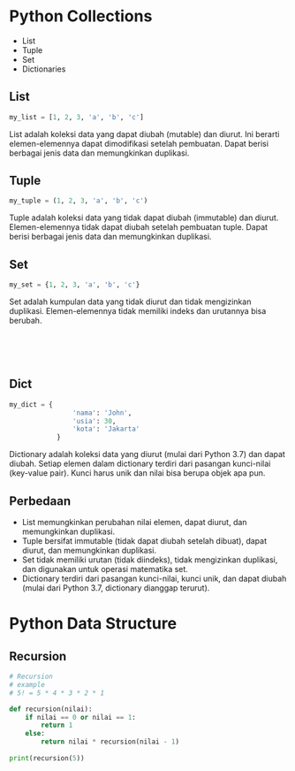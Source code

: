 # Python Collections

- List
- Tuple
- Set
- Dictionaries

## List 

```py
my_list = [1, 2, 3, 'a', 'b', 'c']
```

List adalah koleksi data yang dapat diubah (mutable) dan diurut. Ini berarti elemen-elemennya dapat dimodifikasi setelah pembuatan. Dapat berisi berbagai jenis data dan memungkinkan duplikasi.


## Tuple 

```py
my_tuple = (1, 2, 3, 'a', 'b', 'c')
```

Tuple adalah koleksi data yang tidak dapat diubah (immutable) dan diurut. Elemen-elemennya tidak dapat diubah setelah pembuatan tuple. Dapat berisi berbagai jenis data dan memungkinkan duplikasi.



## Set

```py
my_set = {1, 2, 3, 'a', 'b', 'c'}
```

Set adalah kumpulan data yang tidak diurut dan tidak mengizinkan duplikasi. Elemen-elemennya tidak memiliki indeks dan urutannya bisa berubah.


<br>
<br>
<br>


## Dict 

```py
my_dict = {
                'nama': 'John',
                'usia': 30,
                'kota': 'Jakarta'
            }
```

Dictionary adalah koleksi data yang diurut (mulai dari Python 3.7) dan dapat diubah. Setiap elemen dalam dictionary terdiri dari pasangan kunci-nilai (key-value pair). Kunci harus unik dan nilai bisa berupa objek apa pun.



## Perbedaan

- List memungkinkan perubahan nilai elemen, dapat diurut, dan memungkinkan duplikasi.
- Tuple bersifat immutable (tidak dapat diubah setelah dibuat), dapat diurut, dan memungkinkan duplikasi.
- Set tidak memiliki urutan (tidak diindeks), tidak mengizinkan duplikasi, dan digunakan untuk operasi matematika set.
- Dictionary terdiri dari pasangan kunci-nilai, kunci unik, dan dapat diubah (mulai dari Python 3.7, dictionary dianggap terurut).

# Python Data Structure

## Recursion

```py
# Recursion 
# example 
# 5! = 5 * 4 * 3 * 2 * 1

def recursion(nilai):
    if nilai == 0 or nilai == 1:
        return 1
    else:
        return nilai * recursion(nilai - 1)
   
print(recursion(5))
```
